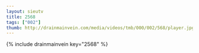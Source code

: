 ```yaml
--- 
layout: sieutv
title: 2568
tags: ["002"]
thumb: http://drainmainvein.com/media/videos/tmb/000/002/568/player.jpg
---
```

{% include drainmainvein key="2568" %} 
